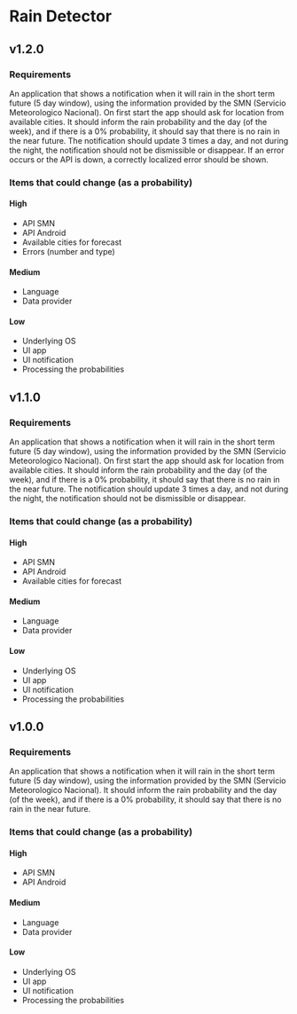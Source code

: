 # Rain Detector

## v1.2.0

### Requirements

An application that shows a notification when it will rain in the short term future (5 day window),
using the information provided by the SMN (Servicio Meteorologico Nacional).
On first start the app should ask for location from available cities.
It should inform the rain probability and the day (of the week), and if there is a 0% probability,
it should say that there is no rain in the near future.
The notification should update 3 times a day, and not during the night, the notification should not
be dismissible or disappear.
If an error occurs or the API is down, a correctly localized error should be shown.

### Items that could change (as a probability)

#### High

* API SMN
* API Android
* Available cities for forecast
* Errors (number and type)

#### Medium

* Language
* Data provider

#### Low
* Underlying OS
* UI app
* UI notification
* Processing the probabilities


## v1.1.0

### Requirements

An application that shows a notification when it will rain in the short term future (5 day window),
using the information provided by the SMN (Servicio Meteorologico Nacional).
On first start the app should ask for location from available cities.
It should inform the rain probability and the day (of the week), and if there is a 0% probability,
it should say that there is no rain in the near future.
The notification should update 3 times a day, and not during the night, the notification should not
be dismissible or disappear.

### Items that could change (as a probability)

#### High

* API SMN
* API Android
* Available cities for forecast

#### Medium

* Language
* Data provider

#### Low
* Underlying OS
* UI app
* UI notification
* Processing the probabilities

## v1.0.0

### Requirements

An application that shows a notification when it will rain in the short term future (5 day window), 
using the information provided by the SMN (Servicio Meteorologico Nacional).
It should inform the rain probability and the day (of the week), and if there is a 0% probability, 
it should say that there is no rain in the near future.

### Items that could change (as a probability)

#### High

* API SMN
* API Android

#### Medium

* Language
* Data provider

#### Low
* Underlying OS
* UI app
* UI notification
* Processing the probabilities